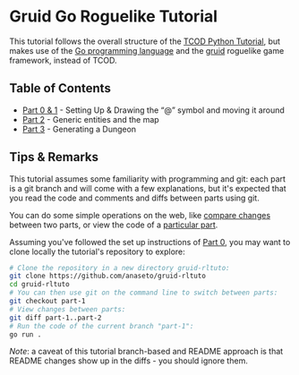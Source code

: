 # Gruid Go Roguelike Tutorial

This tutorial follows the overall structure of the [TCOD Python
Tutorial](http://rogueliketutorials.com/tutorials/tcod/v2), but makes use of
the [Go programming language](https://golang.org/) and the
[gruid](https://github.com/anaseto/gruid) roguelike game framework, instead of
TCOD.

## Table of Contents

* [Part 0 & 1](https://github.com/anaseto/gruid-rltuto/tree/part-1) - Setting Up & Drawing the “@” symbol and moving it around
* [Part 2](https://github.com/anaseto/gruid-rltuto/tree/part-2) - Generic entities and the map
* [Part 3](https://github.com/anaseto/gruid-rltuto/tree/part-3) - Generating a Dungeon

## Tips & Remarks

This tutorial assumes some familiarity with programming and git: each part is a
git branch and will come with a few explanations, but it's expected that you
read the code and comments and diffs between parts using git.

You can do some simple operations on the web, like [compare
changes](https://github.com/anaseto/gruid-rltuto/compare/part-1...part-2)
between two parts, or view the code of a [particular
part](https://github.com/anaseto/gruid-rltuto/tree/part-1).

Assuming you've followed the set up instructions of [Part
0](https://github.com/anaseto/gruid-rltuto/tree/part-1), you may want to clone
locally the tutorial's repository to explore:

``` sh
# Clone the repository in a new directory gruid-rltuto:
git clone https://github.com/anaseto/gruid-rltuto
cd gruid-rltuto
# You can then use git on the command line to switch between parts:
git checkout part-1
# View changes between parts:
git diff part-1..part-2
# Run the code of the current branch "part-1":
go run .
```

*Note*: a caveat of this tutorial branch-based and README approach is that
README changes show up in the diffs - you should ignore them.
